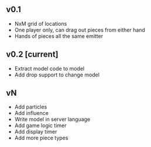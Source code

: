 ## v0.1

* NxM grid of locations
* One player only, can drag out pieces from either hand
* Hands of pieces all the same emitter

## v0.2 [current]

* Extract model code to model
* Add drop support to change model

## vN

* Add particles
* Add influence
* Write model in server language
* Add game logic timer
* Add display timer
* Add more piece types

